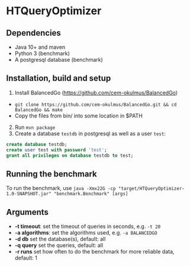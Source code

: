 # HTQueryOptimizer

## Dependencies

* Java 10+ and maven
* Python 3 (benchmark)
* A postgresql database (benchmark)

## Installation, build and setup

1) Install BalancedGo (https://github.com/cem-okulmus/BalancedGo)
* `git clone https://github.com/cem-okulmus/BalancedGo.git && cd BalancedGo && make`
* Copy the files from bin/ into some location in $PATH
2) Run `mvn package`
3) Create a database `testdb` in postgresql as well as a user `test`:
```sql
create database testdb;
create user test with password 'test';
grant all privileges on database testdb to test;
```

## Running the benchmark

To run the benchmark, use `java -Xmx22G -cp "target/HTQueryOptimizer-1.0-SNAPSHOT.jar" "benchmark.Benchmark" [args]`

## Arguments

* **-t timeout**: set the timeout of queries in seconds, e.g. `-t 20`
* **-a algorithms**: set the algorithms used, e.g. `-a BALANCEDGO`
* **-d db** set the database(s), default: all
* **-q query** set the queries, default: all
* **-r runs** set how often to do the benchmark for more reliable data, default: 1